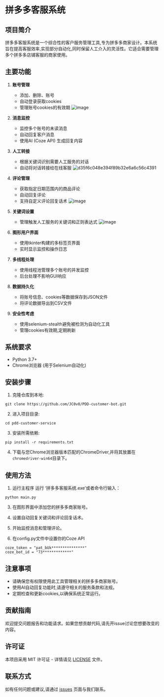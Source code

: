 # 拼多多客服系统

## 项目简介

拼多多客服系统是一个综合性的客户服务管理工具,专为拼多多商家设计。本系统旨在提高客服效率,实现部分自动化,同时保留人工介入的灵活性。它适合需要管理多个拼多多店铺客服的商家使用。

## 主要功能

1. **账号管理**
   - 添加、删除、账号
   - 自动登录获取cookies
   - 管理账号cookies的有效期
![image](https://github.com/user-attachments/assets/272c7106-5788-4b7d-bbc5-b4b87c48a2e7)


2. **消息监控**
   - 监控多个账号的未读消息
   - 自动回复客户消息
   - 使用AI (Coze API) 生成回复内容

3. **人工转接**
   - 根据关键词识别需要人工服务的对话
   - 自动将对话转接给在线客服
![d35f6c048e394f89b32e6a6c56c4391](https://github.com/user-attachments/assets/ad770de9-f99d-4622-8f19-13845a699d6d)

4. **评论管理**
   - 获取指定日期范围内的商品评论
   - 自动回复评论
   - 支持自定义评论回复话术
![image](https://github.com/user-attachments/assets/5c9a7bf7-7c0c-4d02-873a-5d6d8b097ed3)

6. **关键词设置**
   - 管理触发人工服务的关键词和正则表达式
![image](https://github.com/user-attachments/assets/a0fbac59-c724-4d5c-a320-c4bc53cf6605)

7. **图形用户界面**
   - 使用tkinter构建的多标签页界面
   - 实时显示监控和操作日志

8. **多线程处理**
   - 使用线程池管理多个账号的并发监控
   - 后台处理不影响GUI响应

9. **数据持久化**
   - 将账号信息、cookies等数据保存到JSON文件
   - 将评论数据导出到CSV文件

10. **安全性考虑**
    - 使用selenium-stealth避免被检测为自动化工具
    - 管理cookies有效期,定期刷新

## 系统要求

- Python 3.7+
- Chrome浏览器 (用于Selenium自动化)

## 安装步骤

1. 克隆仓库到本地:
```
git clone https://github.com/JC0v0/PDD-customer-bot.git
```
2. 进入项目目录:
```
cd pdd-customer-service
```
3. 安装所需依赖:
```
pip install -r requirements.txt
```
4. 下载与您Chrome浏览器版本匹配的ChromeDriver,并将其放置在`chromedriver-win64`目录下。

## 使用方法

1. 运行主程序
   运行 ‘拼多多客服系统.exe’或者命令行输入：
```
python main.py
```

3. 在图形界面中添加您的拼多多商家账号。

4. 设置自动回复关键词和评论回复话术。

5. 开始监控消息和管理评论。

6. 在config.py文件中设置你的Coze API
```
coze_token = "pat_bUk***************"
coze_bot_id = "73*************"
```
## 注意事项

- 请确保您有权限使用此工具管理相关的拼多多商家账号。
- 使用AI自动回复功能时,请遵守相关的服务条款和法规。
- 定期检查和更新cookies,以确保系统正常运行。

## 贡献指南

欢迎提交问题报告和功能请求。如果您想贡献代码,请先开issue讨论您想要改变的内容。

## 许可证

本项目采用 MIT 许可证 - 详情请见 [LICENSE](LICENSE) 文件。

## 联系方式

如有任何问题或建议,请通过 [issues](https://github.com/your-username/pdd-customer-service/issues) 页面与我们联系。
